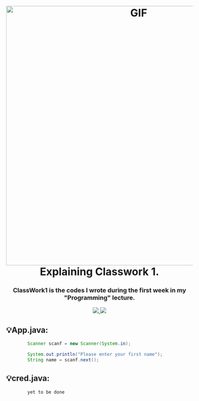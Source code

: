 <h1 align="center">
  <br>
  <img alt="GIF" src="https://camo.githubusercontent.com/cae12fddd9d6982901d82580bdf321d81fb299141098ca1c2d4891870827bf17/68747470733a2f2f6d69726f2e6d656469756d2e636f6d2f6d61782f313336302f302a37513379765349765f7430696f4a2d5a2e676966" width = 700px/>  


  <br>
  Explaining Classwork 1.
  <br>
</h1>

<h3 align="center">ClassWork1 is the codes I wrote during the first week in my "Programming" lecture.</h3>

<p align="center">
  <a href="">
    <img src="https://img.shields.io/badge/Written%20with-VS%20Code-blue.svg">
    <img src="https://img.shields.io/badge/Written%20in-Java-red.svg">

  </a>
  </p>

## 💡App.java:
``` java
        Scanner scanf = new Scanner(System.in);

        System.out.println("Please enter your first name");
        String name = scanf.next();
```
##
## 💡cred.java:
``` java
        yet to be done
```
##

